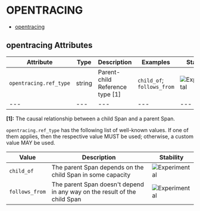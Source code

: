 
<!--- Hugo front matter used to generate the website version of this page:
--->

# OPENTRACING

- [opentracing](#opentracing)


## opentracing Attributes

| Attribute  | Type | Description  | Examples  | Stability |
|---|---|---|---|---|
| `opentracing.ref_type` | string | Parent-child Reference type [1] | `child_of`; `follows_from` | ![Experimental](https://img.shields.io/badge/-experimental-blue) |
|---|---|---|---|---|

**[1]:** The causal relationship between a child Span and a parent Span.


`opentracing.ref_type` has the following list of well-known values. If one of them applies, then the respective value MUST be used; otherwise, a custom value MAY be used.

| Value  | Description | Stability |
|---|---|---|
| `child_of` | The parent Span depends on the child Span in some capacity |  ![Experimental](https://img.shields.io/badge/-experimental-blue) |
| `follows_from` | The parent Span doesn't depend in any way on the result of the child Span |  ![Experimental](https://img.shields.io/badge/-experimental-blue) |

